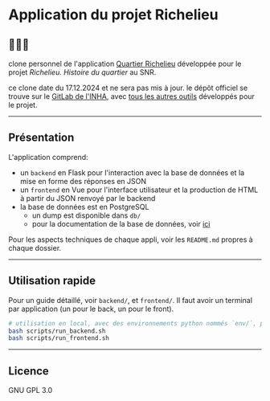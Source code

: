 # Application du projet Richelieu

## 🪩🪩🪩

clone personnel de l'application [Quartier Richelieu](https://quartier-richelieu.inha.fr) développée pour le projet *Richelieu. Histoire du quartier* au SNR.

ce clone date du 17.12.2024 et ne sera pas mis à jour. le dépôt officiel se trouve sur le [GitLab de l'INHA](https://gitlab.inha.fr/snr/rich.data/application), avec [tous les autres outils](https://gitlab.inha.fr/snr/rich.data/) développés pour le projet.

---

## Présentation

L'application comprend: 
- un `backend` en Flask pour l'interaction avec
  la base de données et la mise en forme des réponses en JSON
- un `frontend` en Vue pour l'interface utilisateur et la production
  de HTML à partir du JSON renvoyé par le backend
- la base de données est en PostgreSQL
  - un dump est disponible dans `db/`
  - pour la documentation de la base de données, voir [ici](./db/README.md)
  
Pour les aspects techniques de chaque appli, voir les `README.md` propres à chaque dossier.

---

## Utilisation rapide

Pour un guide détaillé, voir `backend/`, et `frontend/`. 
Il faut avoir un terminal par application (un pour le back, un pour le front).

```bash
# utilisation en local, avec des environnements python nommés `env/`, postgresql et `libpq-dev` déjà installés
bash scripts/run_backend.sh
bash scripts/run_frontend.sh
```

---

## Licence

GNU GPL 3.0
